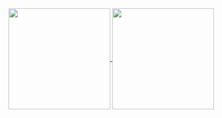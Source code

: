 <!-- My GitHub stats -->
<a href="https://github.com/tmrsich">
  <img height=200 align="center" src="https://github-readme-stats-nu-two-15.vercel.app/api?username=tmrsich&theme=algolia"/>
</a>
<!-- My top languages -->
<a href="https://github.com/tmrsich">
  <img height=200 align="center" src="https://github-readme-stats-nu-two-15.vercel.app/api/top-langs?username=tmrsich&theme=algolia&layout=compact&langs_count=50&card_width=320"/>
</a>

